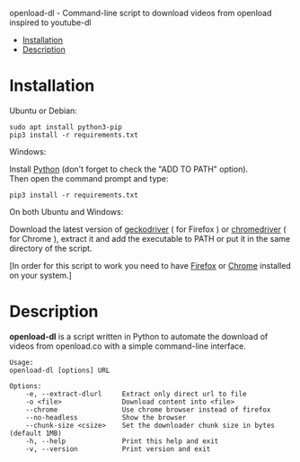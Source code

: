 openload-dl - Command-line script to download videos from openload inspired to youtube-dl


- [Installation](#Installation)
- [Description](#Description)


# Installation
Ubuntu or Debian:

    sudo apt install python3-pip
    pip3 install -r requirements.txt


Windows:  
  
Install [Python](https://www.python.org/downloads/) (don't forget to check the "ADD TO PATH" option).  
Then open the command prompt and type:

    pip3 install -r requirements.txt
  
On both Ubuntu and Windows:  

Download the latest version of [geckodriver](https://github.com/mozilla/geckodriver/releases) ( for Firefox ) or [chromedriver](http://chromedriver.chromium.org/downloads) ( for Chrome ), extract it and add the executable to PATH or put it in the same directory of the script.

[In order for this script to work you need to have [Firefox](https://www.mozilla.org/it/firefox/new/) or [Chrome](https://www.google.com/chrome/) installed on your system.]

# Description
**openload-dl** is a script written in Python to automate the download of videos from openload.co with a simple command-line interface.
    
    Usage:
    openload-dl [options] URL
        
    Options:
        -e, --extract-dlurl     Extract only direct url to file
        -o <file>               Download content into <file>
        --chrome                Use chrome browser instead of firefox
        --no-headless           Show the browser
        --chunk-size <csize>    Set the downloader chunk size in bytes (default 1MB)                     
        -h, --help              Print this help and exit
        -v, --version           Print version and exit


